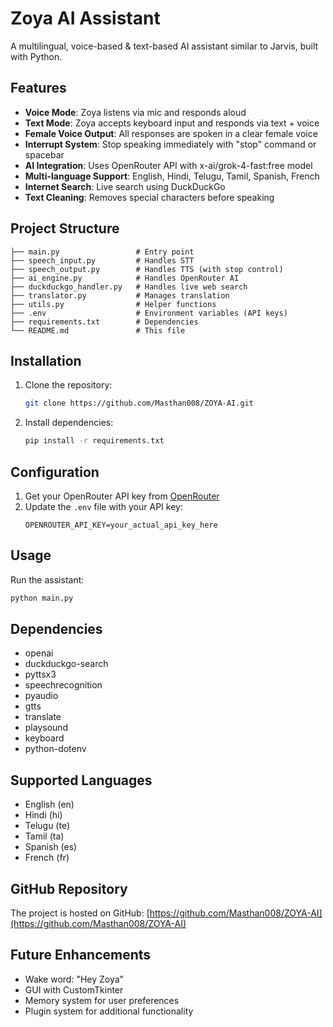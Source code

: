 # Zoya AI Assistant

A multilingual, voice-based & text-based AI assistant similar to Jarvis, built with Python.

## Features

- **Voice Mode**: Zoya listens via mic and responds aloud
- **Text Mode**: Zoya accepts keyboard input and responds via text + voice
- **Female Voice Output**: All responses are spoken in a clear female voice
- **Interrupt System**: Stop speaking immediately with "stop" command or spacebar
- **AI Integration**: Uses OpenRouter API with x-ai/grok-4-fast:free model
- **Multi-language Support**: English, Hindi, Telugu, Tamil, Spanish, French
- **Internet Search**: Live search using DuckDuckGo
- **Text Cleaning**: Removes special characters before speaking

## Project Structure

```
├── main.py                 # Entry point
├── speech_input.py         # Handles STT
├── speech_output.py        # Handles TTS (with stop control)
├── ai_engine.py            # Handles OpenRouter AI
├── duckduckgo_handler.py   # Handles live web search
├── translator.py           # Manages translation
├── utils.py                # Helper functions
├── .env                    # Environment variables (API keys)
├── requirements.txt        # Dependencies
└── README.md               # This file
```

## Installation

1. Clone the repository:
   ```bash
   git clone https://github.com/Masthan008/ZOYA-AI.git
   ```
2. Install dependencies:
   ```bash
   pip install -r requirements.txt
   ```

## Configuration

1. Get your OpenRouter API key from [OpenRouter](https://openrouter.ai/)
2. Update the `.env` file with your API key:
   ```
   OPENROUTER_API_KEY=your_actual_api_key_here
   ```

## Usage

Run the assistant:
```bash
python main.py
```

## Dependencies

- openai
- duckduckgo-search
- pyttsx3
- speechrecognition
- pyaudio
- gtts
- translate
- playsound
- keyboard
- python-dotenv

## Supported Languages

- English (en)
- Hindi (hi)
- Telugu (te)
- Tamil (ta)
- Spanish (es)
- French (fr)

## GitHub Repository

The project is hosted on GitHub: [https://github.com/Masthan008/ZOYA-AI](https://github.com/Masthan008/ZOYA-AI)

## Future Enhancements

- Wake word: "Hey Zoya"
- GUI with CustomTkinter
- Memory system for user preferences
- Plugin system for additional functionality